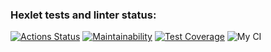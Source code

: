 ### Hexlet tests and linter status:
[![Actions Status](https://github.com/Sergoff1/java-project-lvl3/workflows/hexlet-check/badge.svg)](https://github.com/Sergoff1/java-project-lvl3/actions)
[![Maintainability](https://api.codeclimate.com/v1/badges/279e06c27b19f6ef1ecf/maintainability)](https://codeclimate.com/github/Sergoff1/java-project-lvl3/maintainability)
[![Test Coverage](https://api.codeclimate.com/v1/badges/279e06c27b19f6ef1ecf/test_coverage)](https://codeclimate.com/github/Sergoff1/java-project-lvl3/test_coverage)
![My CI](https://github.com/Sergoff1/java-project-lvl3/workflows/My%20CI/badge.svg)